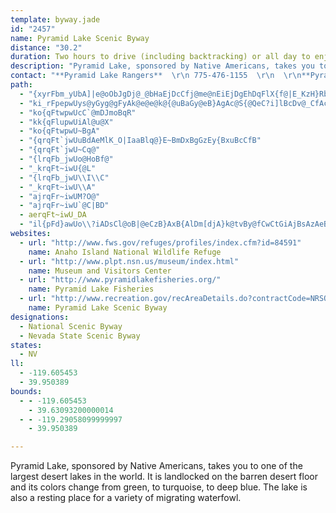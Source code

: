 ```yaml
---
template: byway.jade
id: "2457"
name: Pyramid Lake Scenic Byway
distance: "30.2"
duration: Two hours to drive (including backtracking) or all day to enjoy the byway.
description: "Pyramid Lake, sponsored by Native Americans, takes you to one of the largest desert lakes in the world. It is landlocked on the barren desert floor and its colors change from green, to turquoise, to deep blue. The lake is also a resting place for a variety of migrating waterfowl."
contact: "**Pyramid Lake Rangers**  \r\n 775-476-1155  \r\n  \r\n**Pyramid Lake Museum**\r\n775-574-1088\r\n[Send E-mail](mailto:plakemuseum@powernet.net )"
path: 
  - "{xyrFbm_yUbA]|e@oObJgDj@_@bHaEjDcCfj@me@nEiEjDgEhDqFlX{f@|E_KzH}RbAuBtBeD`DyCbGmDbCeBhCgClByCdPwYt@aAjDmD|I{PnAoD~@sD`@cDtAkTd@qDbAqFvC_KnrAuaEzBgGrBsE|CiFpEeGxCgDne@_e@pH{HbSiWfMuPvKcNpCaEnBeFbAoEf@sF\\mL\\_Df@gCzA{EvAmC~@qAxmA{qArUkVjFaG|HmI~CgFr@mBbAmDx@_GhAgM~@{FnAaFvAeEbAaClEyHzOkShBwCdBuDzBeHje@ghBvBaHjo@upBnAwElAgFbAcGxAuLbW{zBv[kpC`Fgc@ta@rD"
  - "ki_rFpepwUys@yGyg@gFyAk@e@e@k@{@uBaGy@eB}AgAc@S{@QeC?i]lBcDv@_CfAcAl@mC`CyCjE{MnV{DfG}Y~YsB~BufAh~AcBfDy@lBoAjEiAtFq@`GqAj\\c@dE_ArC_AzAqBxAkBj@kD@oViE}AKwBy@uAeA}FmFcEyCm{@m]ai@qWcI}CeK{CmGmA}Di@wHu@a[wBexBeNuE@wF^yDl@gGdBoAl@wFlBaM|BsBLeIXw}AZ"
  - "ko{qFtwpwUcC`@mDJmoBqR"
  - "kk{qFlupwUiAl@u@X"
  - "ko{qFtwpwU~BgA"
  - "{qrqFt`jwUuBdAeMlK_O|IaaBlq@}E~BmDxBgGzEy{BxuBcCfB"
  - "{qrqFt`jwU~Cq@"
  - "{lrqFb_jwUo@HoBf@"
  - "_krqFt~iwU{@L"
  - "{lrqFb_jwU\\I\\C"
  - "_krqFt~iwU\\A"
  - "ajrqFr~iwUM?O@"
  - "ajrqFr~iwU`@C|BD"
  - aerqFt~iwU_DA
  - "il{pFd}awUo\\?iADsCl@oB|@eCzB}AxB{AlDm[djA}k@tvBy@fCwCtGiAjBsAzAeB~AoBpAoFlBeyAbQodAlLkXdDaJx@qaFwC_DKmDY}s@{HsCSuC@yAPmQ~EsC^gCFyAGkC_@an@_K"
websites: 
  - url: "http://www.fws.gov/refuges/profiles/index.cfm?id=84591"
    name: Anaho Island National Wildlife Refuge
  - url: "http://www.plpt.nsn.us/museum/index.html"
    name: Museum and Visitors Center
  - url: "http://www.pyramidlakefisheries.org/"
    name: Pyramid Lake Fisheries
  - url: "http://www.recreation.gov/recAreaDetails.do?contractCode=NRSO&recAreaId=1952&agencyCode=133"
    name: Pyramid Lake Scenic Byway
designations: 
  - National Scenic Byway
  - Nevada State Scenic Byway
states: 
  - NV
ll: 
  - -119.605453
  - 39.950389
bounds: 
  - - -119.605453
    - 39.63093200000014
  - - -119.29058099999997
    - 39.950389

---
```


Pyramid Lake, sponsored by Native Americans, takes you to one of the largest desert lakes in the world. It is landlocked on the barren desert floor and its colors change from green, to turquoise, to deep blue. The lake is also a resting place for a variety of migrating waterfowl.